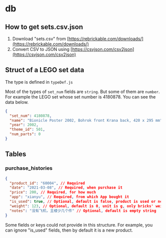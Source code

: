 # db

## How to get sets.csv.json

1. Download "sets.csv" from [https://rebrickable.com/downloads/](https://rebrickable.com/downloads/)
2. Convert CSV to JSON using [https://csvjson.com/csv2json](https://csvjson.com/csv2json)

## Struct of a LEGO set data

The type is defined in `typeDef.js`

Most of the types of `set_num` fields are `string`. But some of them are `number`. For example the LEGO set whose set number is 4180878. You can see the data below.

```json
{
  "set_num": 4180878,
  "name": "Bionicle Poster 2002, Bohrok front Krana back, 420 x 295 mm",
  "year": 2002,
  "theme_id": 501,
  "num_parts": 0
}
```

## Tables

### purchase_histories

```json
{
  "product_id": "60004", // Required
  "date": "2021-03-08", // Required, when purchase it
  "price": 200, // Required, for how much
  "app": "xianyu", // Required, from which App bought it
  "is_used": true, // Optional, default is false, product is used or new
  "weight": 123, // Optional, default is 0, unit is g, only bricks' weight, box not included
  "notes": "没有飞机，主楼少几个件" // Optional, default is empty string
}
```

Some fields or keys could not provide in this structure. For example, you can ignore "is_used" fields, then by default it is a new product.
